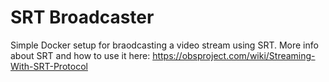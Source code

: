 # SRT Broadcaster

Simple Docker setup for braodcasting a video stream using SRT. More info about SRT and how to use it here: https://obsproject.com/wiki/Streaming-With-SRT-Protocol
